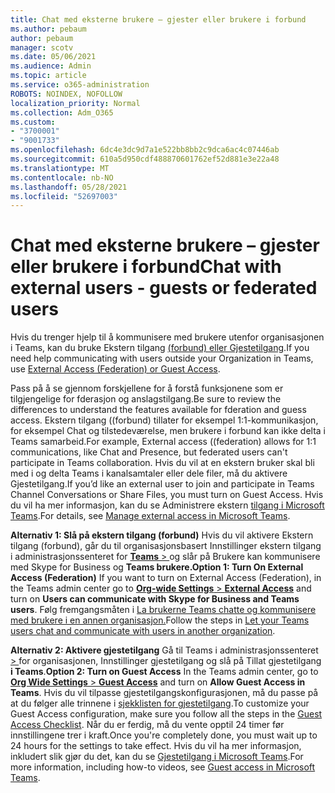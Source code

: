 ```yaml
---
title: Chat med eksterne brukere – gjester eller brukere i forbund
ms.author: pebaum
author: pebaum
manager: scotv
ms.date: 05/06/2021
ms.audience: Admin
ms.topic: article
ms.service: o365-administration
ROBOTS: NOINDEX, NOFOLLOW
localization_priority: Normal
ms.collection: Adm_O365
ms.custom:
- "3700001"
- "9001733"
ms.openlocfilehash: 6dc4e3dc9d7a1e522bb8bb2c9dca6ac4c07446ab
ms.sourcegitcommit: 610a5d950cdf488870601762ef52d881e3e22a48
ms.translationtype: MT
ms.contentlocale: nb-NO
ms.lasthandoff: 05/28/2021
ms.locfileid: "52697003"
---
```

# <a name="chat-with-external-users---guests-or-federated-users"></a><span data-ttu-id="63ff2-102">Chat med eksterne brukere – gjester eller brukere i forbund</span><span class="sxs-lookup"><span data-stu-id="63ff2-102">Chat with external users - guests or federated users</span></span>

<span data-ttu-id="63ff2-103">Hvis du trenger hjelp til å kommunisere med brukere utenfor organisasjonen i Teams, kan du bruke Ekstern tilgang [(forbund) eller Gjestetilgang](/microsoftteams/manage-external-access#external-access-vs-guest-access).</span><span class="sxs-lookup"><span data-stu-id="63ff2-103">If you need help communicating with users outside your Organization in Teams, use [External Access (Federation) or Guest Access](/microsoftteams/manage-external-access#external-access-vs-guest-access).</span></span>

<span data-ttu-id="63ff2-104">Pass på å se gjennom forskjellene for å forstå funksjonene som er tilgjengelige for fderasjon og anslagstilgang.</span><span class="sxs-lookup"><span data-stu-id="63ff2-104">Be sure to review the differences to understand the features available for fderation and guess access.</span></span> <span data-ttu-id="63ff2-105">Ekstern tilgang ((forbund) tillater for eksempel 1:1-kommunikasjon, for eksempel Chat og tilstedeværelse, men brukere i forbund kan ikke delta i Teams samarbeid.</span><span class="sxs-lookup"><span data-stu-id="63ff2-105">For example, External access ((federation) allows for 1:1 communications, like Chat and Presence, but federated users can't participate in Teams collaboration.</span></span> <span data-ttu-id="63ff2-106">Hvis du vil at en ekstern bruker skal bli med i og delta Teams i kanalsamtaler eller dele filer, må du aktivere Gjestetilgang.</span><span class="sxs-lookup"><span data-stu-id="63ff2-106">If you’d like an external user to join and participate in Teams Channel Conversations or Share Files, you must turn on Guest Access.</span></span> <span data-ttu-id="63ff2-107">Hvis du vil ha mer informasjon, kan du se Administrere ekstern [tilgang i Microsoft Teams](/microsoftteams/manage-external-access#external-access-vs-guest-access).</span><span class="sxs-lookup"><span data-stu-id="63ff2-107">For details, see [Manage external access in Microsoft Teams](/microsoftteams/manage-external-access#external-access-vs-guest-access).</span></span>

<span data-ttu-id="63ff2-108">**Alternativ 1: Slå på ekstern tilgang (forbund)** Hvis du vil aktivere Ekstern tilgang (forbund), går du til organisasjonsbasert Innstillinger ekstern tilgang i administrasjonssenteret for [ **Teams**  > ](https://admin.teams.microsoft.com/company-wide-settings/external-communications) og slår på Brukere kan kommunisere med Skype for Business og **Teams brukere.**</span><span class="sxs-lookup"><span data-stu-id="63ff2-108">**Option 1: Turn On External Access (Federation)** If you want to turn on External Access (Federation), in the Teams admin center go to [**Org-wide Settings** > **External Access**](https://admin.teams.microsoft.com/company-wide-settings/external-communications) and turn on **Users can communicate with Skype for Business and Teams users**.</span></span> <span data-ttu-id="63ff2-109">Følg fremgangsmåten i [La brukerne Teams chatte og kommunisere med brukere i en annen organisasjon.](/microsoftteams/manage-external-access#let-your-teams-users-chat-and-communicate-with-users-in-another-organization)</span><span class="sxs-lookup"><span data-stu-id="63ff2-109">Follow the steps in [Let your Teams users chat and communicate with users in another organization](/microsoftteams/manage-external-access#let-your-teams-users-chat-and-communicate-with-users-in-another-organization).</span></span>

<span data-ttu-id="63ff2-110">**Alternativ 2: Aktivere gjestetilgang** Gå til Teams i administrasjonssenteret [   > ](https://admin.teams.microsoft.com/company-wide-settings/guest-configuration) for organisasjonen, Innstillinger gjestetilgang og slå på Tillat gjestetilgang **i Teams**.</span><span class="sxs-lookup"><span data-stu-id="63ff2-110">**Option 2: Turn on Guest Access** In the Teams admin center, go to [**Org Wide Settings** > **Guest Access**](https://admin.teams.microsoft.com/company-wide-settings/guest-configuration) and turn on **Allow Guest Access in Teams**.</span></span> <span data-ttu-id="63ff2-111">Hvis du vil tilpasse gjestetilgangskonfigurasjonen, må du passe på at du følger alle trinnene i [sjekklisten for gjestetilgang](/microsoftteams/guest-access-checklist).</span><span class="sxs-lookup"><span data-stu-id="63ff2-111">To customize your Guest Access configuration, make sure you follow all the steps in the [Guest Access Checklist](/microsoftteams/guest-access-checklist).</span></span> <span data-ttu-id="63ff2-112">Når du er ferdig, må du vente opptil 24 timer før innstillingene trer i kraft.</span><span class="sxs-lookup"><span data-stu-id="63ff2-112">Once you're completely done, you must wait up to 24 hours for the settings to take effect.</span></span> <span data-ttu-id="63ff2-113">Hvis du vil ha mer informasjon, inkludert slik gjør du det, kan du se [Gjestetilgang i Microsoft Teams](/microsoftteams/guest-access).</span><span class="sxs-lookup"><span data-stu-id="63ff2-113">For more information, including how-to videos, see [Guest access in Microsoft Teams](/microsoftteams/guest-access).</span></span>